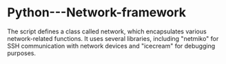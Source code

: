 # Python---Network-framework
The script defines a class called network, which encapsulates various network-related functions. It uses several libraries, including "netmiko" for SSH communication with network devices and "icecream" for debugging purposes.
